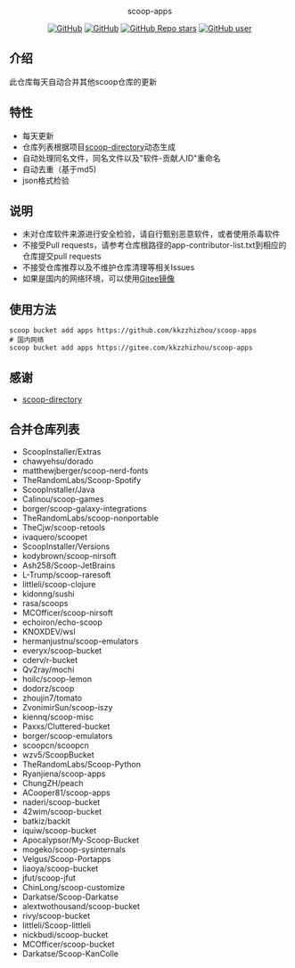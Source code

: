 <p align="center">
  scoop-apps
</p>
<p align="center">
  <a href="https://github.com/kkzzhizhou/scoop-apps/blob/main/LICENSE"><img alt="GitHub" src="https://img.shields.io/github/license/kkzzhizhou/scoop-apps?style=flat-square"/></a>
  <a href="https://github.com/kkzzhizhou/scoop-apps"><img alt="GitHub" src="https://img.shields.io/badge/Readme--Style-standard--repository-brightgreen?style=flat-square&color=f83500"/></a>
  <a href="https://github.com/kkzzhizhou/scoop-apps"><img alt="GitHub Repo stars" src="https://img.shields.io/github/stars/kkzzhizhou/scoop-apps?style=flat-square"/></a>
  <a href="https://github.com/kkzzhizhou"><img alt="GitHub user" src="https://img.shields.io/badge/author-kkzzhizhou-brightgreen?style=flat-square"/></a>
</p>


## 介绍

此仓库每天自动合并其他scoop仓库的更新

## 特性

- 每天更新
- 仓库列表根据项目[scoop-directory](https://github.com/rasa/scoop-directory)动态生成
- 自动处理同名文件，同名文件以及"软件-贡献人ID"重命名
- 自动去重（基于md5)
- json格式检验

## 说明

- 未对仓库软件来源进行安全检验，请自行甄别恶意软件，或者使用杀毒软件
- 不接受Pull requests，请参考仓库根路径的app-contributor-list.txt到相应的仓库提交pull requests
- 不接受仓库推荐以及不维护仓库清理等相关Issues
- 如果是国内的网络环境，可以使用[Gitee镜像](https://gitee.com/kkzzhizhou/scoop-apps)

## 使用方法

```
scoop bucket add apps https://github.com/kkzzhizhou/scoop-apps
# 国内网络
scoop bucket add apps https://gitee.com/kkzzhizhou/scoop-apps
```

## 感谢

- [scoop-directory](https://github.com/rasa/scoop-directory)

## 合并仓库列表

- ScoopInstaller/Extras
- chawyehsu/dorado
- matthewjberger/scoop-nerd-fonts
- TheRandomLabs/Scoop-Spotify
- ScoopInstaller/Java
- Calinou/scoop-games
- borger/scoop-galaxy-integrations
- TheRandomLabs/scoop-nonportable
- TheCjw/scoop-retools
- ivaquero/scoopet
- ScoopInstaller/Versions
- kodybrown/scoop-nirsoft
- Ash258/Scoop-JetBrains
- L-Trump/scoop-raresoft
- littleli/scoop-clojure
- kidonng/sushi
- rasa/scoops
- MCOfficer/scoop-nirsoft
- echoiron/echo-scoop
- KNOXDEV/wsl
- hermanjustnu/scoop-emulators
- everyx/scoop-bucket
- cderv/r-bucket
- Qv2ray/mochi
- hoilc/scoop-lemon
- dodorz/scoop
- zhoujin7/tomato
- ZvonimirSun/scoop-iszy
- kiennq/scoop-misc
- Paxxs/Cluttered-bucket
- borger/scoop-emulators
- scoopcn/scoopcn
- wzv5/ScoopBucket
- TheRandomLabs/Scoop-Python
- Ryanjiena/scoop-apps
- ChungZH/peach
- ACooper81/scoop-apps
- naderi/scoop-bucket
- 42wim/scoop-bucket
- batkiz/backit
- iquiw/scoop-bucket
- Apocalypsor/My-Scoop-Bucket
- mogeko/scoop-sysinternals
- Velgus/Scoop-Portapps
- liaoya/scoop-bucket
- jfut/scoop-jfut
- ChinLong/scoop-customize
- Darkatse/Scoop-Darkatse
- alextwothousand/scoop-bucket
- rivy/scoop-bucket
- littleli/Scoop-littleli
- nickbudi/scoop-bucket
- MCOfficer/scoop-bucket
- Darkatse/Scoop-KanColle
